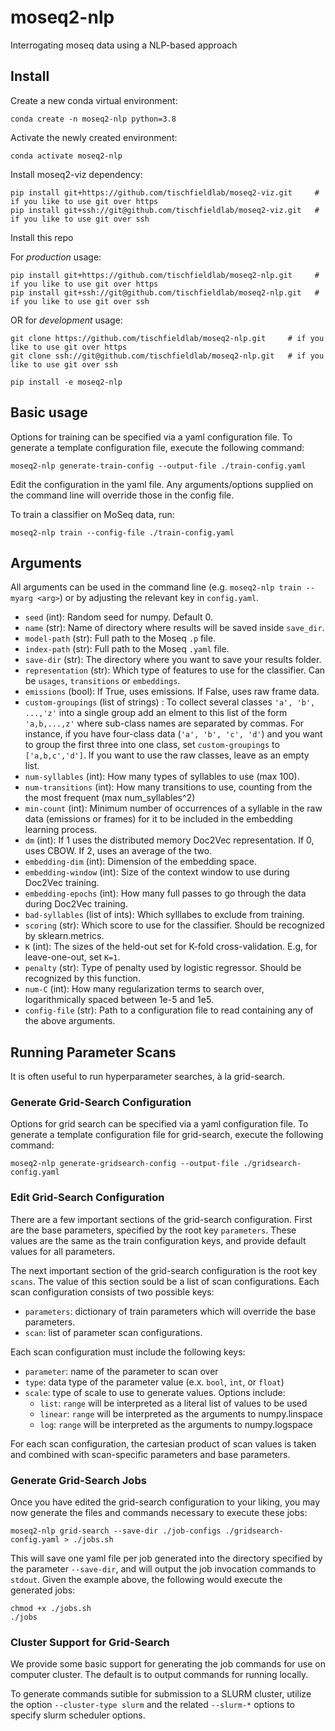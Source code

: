 # moseq2-nlp
Interrogating moseq data using a NLP-based approach

## Install

Create a new conda virtual environment:
```
conda create -n moseq2-nlp python=3.8
```

Activate the newly created environment:
```
conda activate moseq2-nlp
```

Install moseq2-viz dependency:
```
pip install git+https://github.com/tischfieldlab/moseq2-viz.git     # if you like to use git over https
pip install git+ssh://git@github.com/tischfieldlab/moseq2-viz.git   # if you like to use git over ssh
```

Install this repo

For *production* usage:
```
pip install git+https://github.com/tischfieldlab/moseq2-nlp.git     # if you like to use git over https
pip install git+ssh://git@github.com/tischfieldlab/moseq2-nlp.git   # if you like to use git over ssh
```
OR for *development* usage:
```
git clone https://github.com/tischfieldlab/moseq2-nlp.git     # if you like to use git over https
git clone ssh://git@github.com/tischfieldlab/moseq2-nlp.git   # if you like to use git over ssh

pip install -e moseq2-nlp
```


## Basic usage
Options for training can be specified via a yaml configuration file. To generate a template configuration file, execute the following command:
```
moseq2-nlp generate-train-config --output-file ./train-config.yaml
```

Edit the configuration in the yaml file. Any arguments/options supplied on the command line will override those in the config file.


To train a classifier on MoSeq data, run:
```
moseq2-nlp train --config-file ./train-config.yaml
```


## Arguments
All arguments can be used in the command line (e.g. `moseq2-nlp train --myarg <arg>`) or by adjusting the relevant key in `config.yaml`.

* `seed` (int): Random seed for numpy. Default 0.
* `name` (str): Name of directory where results will be saved inside `save_dir`.
* `model-path` (str): Full path to the Moseq `.p` file.
* `index-path` (str): Full path to the Moseq `.yaml` file.
* `save-dir` (str): The directory where you want to save your results folder.
* `representation` (str): Which type of features to use for the classifier. Can be `usages`, `transitions` or `embeddings`.
* `emissions` (bool): If True, uses emissions. If False, uses raw frame data.
* `custom-groupings` (list of strings) : To collect several classes `'a', 'b', ...,'z'` into a single group add an elment to this list of the form `'a,b,...,z'` where sub-class names are separated by commas. For instance, if you have four-class data (`'a', 'b', 'c', 'd'`) and you want to group the first three into one class, set `custom-groupings` to `['a,b,c','d']`. If you want to use the raw classes, leave as an empty list.
* `num-syllables` (int): How many types of syllables to use (max 100).
* `num-transitions` (int): How many transitions to use, counting from the the most frequent (max num_syllables^2)
* `min-count` (int): Minimum number of occurrences of a syllable in the raw data (emissions or frames) for it to be included in the embedding learning process.
* `dm` (int): If 1 uses the distributed memory Doc2Vec representation. If 0, uses CBOW. If 2, uses an average of the two.
* `embedding-dim` (int): Dimension of the embedding space.
* `embedding-window` (int): Size of the context window to use during Doc2Vec training.
* `embedding-epochs` (int): How many full passes to go through the data during Doc2Vec training.
* `bad-syllables` (list of ints): Which sylllabes to exclude from training.
* `scoring` (str): Which score to use for the classifier. Should be recognized by sklearn.metrics.
* `K` (int): The sizes of the held-out set for K-fold cross-validation. E.g, for leave-one-out, set `K=1`.
* `penalty` (str): Type of penalty used by logistic regressor. Should be recognized by this function.
* `num-C` (int): How many regularization terms to search over, logarithmically spaced between 1e-5 and 1e5.
* `config-file` (str): Path to a configuration file to read containing any of the above arguments.


## Running Parameter Scans
It is often useful to run hyperparameter searches, à la grid-search.

### Generate Grid-Search Configuration
Options for grid search can be specified via a yaml configuration file. To generate a template configuration file for grid-search, execute the following command:
```
moseq2-nlp generate-gridsearch-config --output-file ./gridsearch-config.yaml
```

### Edit Grid-Search Configuration
There are a few important sections of the grid-search configuration. First are the base parameters, specified by the root key `parameters`. These values are the same as the train configuration keys, and provide default values for all parameters.

The next important section of the grid-search configuration is the root key `scans`. The value of this section sould be a list of scan configurations. Each scan configuration consists of two possible keys:
- `parameters`: dictionary of train parameters which will override the base parameters.
- `scan`: list of parameter scan configurations.

Each scan configuration must include the following keys:
- `parameter`: name of the parameter to scan over
- `type`: data type of the parameter value (e.x. `bool`, `int`, or `float`)
- `scale`: type of scale to use to generate values. Options include:
    - `list`: `range` will be interpreted as a literal list of values to be used
    - `linear`: `range` will be interpreted as the arguments to numpy.linspace
    - `log`: `range` will be interpreted as the arguments to numpy.logspace

For each scan configuration, the cartesian product of scan values is taken and combined with scan-specific parameters and base parameters.

### Generate Grid-Search Jobs
Once you have edited the grid-search configuration to your liking, you may now generate the files and commands necessary to execute these jobs:
```
moseq2-nlp grid-search --save-dir ./job-configs ./gridsearch-config.yaml > ./jobs.sh
```
This will save one yaml file per job generated into the directory specified by the parameter `--save-dir`, and will output the job invocation commands to `stdout`. Given the example above, the following would execute the generated jobs:
```
chmod +x ./jobs.sh
./jobs
```

### Cluster Support for Grid-Search
We provide some basic support for generating the job commands for use on computer cluster. The default is to output commands for running locally.

To generate commands sutible for submission to a SLURM cluster, utilize the option `--cluster-type slurm` and the related `--slurm-*` options to specify slurm scheduler options.
